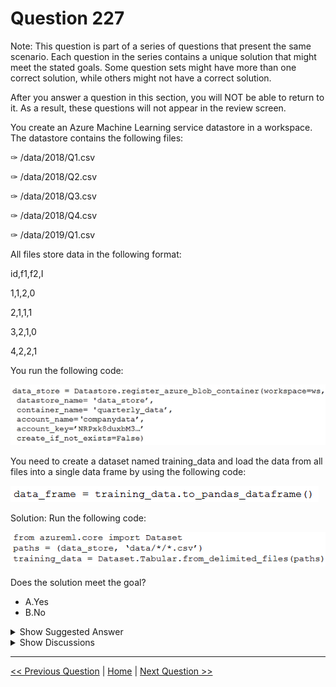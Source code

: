 # Question 227

Note: This question is part of a series of questions that present the same scenario. Each question in the series contains a unique solution that might meet the stated goals. Some question sets might have more than one correct solution, while others might not have a correct solution.

After you answer a question in this section, you will NOT be able to return to it. As a result, these questions will not appear in the review screen.

You create an Azure Machine Learning service datastore in a workspace. The datastore contains the following files:

✑ /data/2018/Q1.csv

✑ /data/2018/Q2.csv

✑ /data/2018/Q3.csv

✑ /data/2018/Q4.csv

✑ /data/2019/Q1.csv

All files store data in the following format:

id,f1,f2,I

1,1,2,0

2,1,1,1

3,2,1,0

4,2,2,1

You run the following code:

![Question Image](images/q227_q_0022000001.png)

You need to create a dataset named training_data and load the data from all files into a single data frame by using the following code:

![Question Image](images/q227_q_0022000002.png)

Solution: Run the following code:

![Question Image](images/q227_q_0022000003.png)

Does the solution meet the goal?

* A.Yes
* B.No

<details>
  <summary>Show Suggested Answer</summary>

  <strong>A</strong><br>

</details>

<details>
  <summary>Show Discussions</summary>

<blockquote><p><strong>Haet</strong> <code>(Mon 25 Apr 2022 07:42)</code> - <em>Upvotes: 15</em></p><p>The Answer is clearly no</p></blockquote>
<blockquote><p><strong>reddragondms</strong> <code>(Tue 26 Sep 2023 09:41)</code> - <em>Upvotes: 11</em></p><p>Its seems the question has been changed/updated since some of these comments.</p></blockquote>
<blockquote><p><strong>james2033</strong> <code>(Sat 19 Oct 2024 02:23)</code> - <em>Upvotes: 1</em></p><p>This question is out-of-date, obsoleted. Should be

from azure.ai.ml import ...

not 

from azureml.core import Dataset

Reference: https://github.com/Azure/azure-sdk-for-python/tree/azure-ai-ml_1.11.1/sdk/ml/azure-ai-ml#authenticate-the-client</p></blockquote>
<blockquote><p><strong>PI_Team</strong> <code>(Thu 01 Aug 2024 12:54)</code> - <em>Upvotes: 1</em></p><p>It meets the requirements. See example below from Microsoft: 

   # create tabular dataset from all csv files in the directory
   tabular_dataset_3 = Dataset.Tabular.from_delimited_files(path=(datastore,&#x27;weather/**/*.csv&#x27;))

   # create tabular dataset from multiple paths
   data_paths = [(datastore, &#x27;weather/2018/11.csv&#x27;), (datastore, &#x27;weather/2018/12.csv&#x27;)]
   tabular_dataset_4 = Dataset.Tabular.from_delimited_files(path=data_paths)

Link: https://learn.microsoft.com/en-us/python/api/azureml-core/azureml.data.dataset_factory.tabulardatasetfactory?view=azure-ml-py#azureml-data-dataset-factory-tabulardatasetfactory-from-delimited-files

SaM</p></blockquote>
<blockquote><p><strong>fhlos</strong> <code>(Fri 28 Jun 2024 11:46)</code> - <em>Upvotes: 1</em></p><p>No, the solution does not meet the goal. The code provided to create the dataset and load the data into a single DataFrame is incorrect.

To create a dataset named training_data and load the data from all files into a single DataFrame, you need to modify the code as follows:

python
Copy code
from azureml.core import Dataset

paths = [(data_store, &#x27;data/2018/*.csv&#x27;), (data_store, &#x27;data/2019/*.csv&#x27;)]
training_data = Dataset.Tabular.from_delimited_files(paths)
data_frame = training_data.to_pandas_dataframe()
Explanation:

The paths variable is updated to specify the paths of all files to be included in the dataset. In this case, it includes all CSV files in the /data/2018 and /data/2019 directories.
The Dataset.Tabular.from_delimited_files() method is used to create the dataset training_data by providing the paths variable.
The to_pandas_dataframe() method is called on the training_data dataset to load the data from all files into a single pandas DataFrame.
By making these changes, the code will create the desired dataset and load the data from all files into a single DataFrame.</p></blockquote>
<blockquote><p><strong>abhishekm94</strong> <code>(Sun 16 Jun 2024 06:14)</code> - <em>Upvotes: 1</em></p><p>Correct answer is Yes
Link :: https://learn.microsoft.com/en-us/python/api/azureml-core/azureml.data.dataset_factory.tabulardatasetfactory?view=azure-ml-py&amp;viewFallbackFrom=azure-ml-pyandhttps%3A%2F%2Flearn.microsoft.com%2Fen-us%2Fpython%2Fapi%2Fazureml-core%2Fazureml.data.tabulardataset%3Fview%3Dazure-ml-py</p></blockquote>
<blockquote><p><strong>centurion2020</strong> <code>(Fri 09 Feb 2024 18:57)</code> - <em>Upvotes: 9</em></p><p>Question updated as of Jan 2023.... based on
https://learn.microsoft.com/en-us/python/api/azureml-core/azureml.data.dataset_factory.tabulardatasetfactory?view=azure-ml-py
and
https://learn.microsoft.com/en-us/python/api/azureml-core/azureml.data.tabulardataset?view=azure-ml-py

Answer seems to be A - YES</p></blockquote>
<blockquote><p><strong>sultanmr123</strong> <code>(Sun 26 Nov 2023 21:46)</code> - <em>Upvotes: 1</em></p><p>yes Answer is B</p></blockquote>
<blockquote><p><strong>casiopa</strong> <code>(Sat 09 Dec 2023 12:07)</code> - <em>Upvotes: 1</em></p><p>Why B?
The Dataset is Tabular, and there is no need for two file paths.</p></blockquote>
<blockquote><p><strong>ai_lover</strong> <code>(Thu 07 Sep 2023 13:21)</code> - <em>Upvotes: 2</em></p><p>Answer is correct</p></blockquote>
<blockquote><p><strong>YipingRuan</strong> <code>(Mon 25 Jul 2022 02:28)</code> - <em>Upvotes: 1</em></p><p>web_path =&#x27;https://dprepdata.blob.core.windows.net/demo/Titanic.csv&#x27;
titanic_ds = Dataset.Tabular.from_delimited_files(path=web_path, set_column_types={&#x27;Survived&#x27;: DataType.to_bool()})

# preview the first 3 rows of titanic_ds
titanic_ds.take(3).to_pandas_dataframe()

https://docs.microsoft.com/en-us/azure/machine-learning/how-to-create-register-datasets#set-data-schema</p></blockquote>
<blockquote><p><strong>brendal89</strong> <code>(Fri 08 Apr 2022 14:11)</code> - <em>Upvotes: 3</em></p><p>I think the answer might be &#x27;yes&#x27;.

see this similar example for parquet files:
datastore_path = [(dstore, dset_name + &#x27;/*/*/data.parquet&#x27;)]
dataset        = Dataset.Tabular.from_parquet_files(path=datastore_path, partition_format = dset_name + &#x27;/{partition_time:yyyy/MM}/data.parquet&#x27;)

the partition_format argument appears optional.
reference: https://github.com/Azure/MachineLearningNotebooks/blob/master/how-to-use-azureml/work-with-data/datasets-tutorial/timeseries-datasets/tabular-timeseries-dataset-filtering.ipynb</p></blockquote>
<blockquote><p><strong>l2azure</strong> <code>(Sat 09 Apr 2022 12:30)</code> - <em>Upvotes: 13</em></p><p>Answer is &#x27;No&#x27;.
You must create a pandas dataframe which is only possible from a Dataset.Tabular object.
In this case (see last line) the dataframe cannot be made since it is a Dataset.File object.</p></blockquote>
<blockquote><p><strong>Arend78</strong> <code>(Wed 13 Dec 2023 11:02)</code> - <em>Upvotes: 3</em></p><p>I think they changed the question. The code now ends with a Tabular Dataset, that indeed can be user as input to as_pandas_dataframe() 
I think the answer is now &quot;Yes&quot;</p></blockquote>
<blockquote><p><strong>l2azure</strong> <code>(Sat 09 Apr 2022 12:33)</code> - <em>Upvotes: 2</em></p><p>https://docs.microsoft.com/en-us/python/api/azureml-core/azureml.core.dataset.dataset?view=azure-ml-py</p></blockquote>
<blockquote><p><strong>dev2dev</strong> <code>(Thu 17 Mar 2022 11:34)</code> - <em>Upvotes: 1</em></p><p>answer is yes.</p></blockquote>
<blockquote><p><strong>dev2dev</strong> <code>(Thu 17 Mar 2022 11:41)</code> - <em>Upvotes: 9</em></p><p>no. its not calling the correct function it should be &quot;from_delimited_files&quot; instead of &quot;from_files&quot;</p></blockquote>

</details>

---

[<< Previous Question](question_226.md) | [Home](/index.md) | [Next Question >>](question_228.md)
